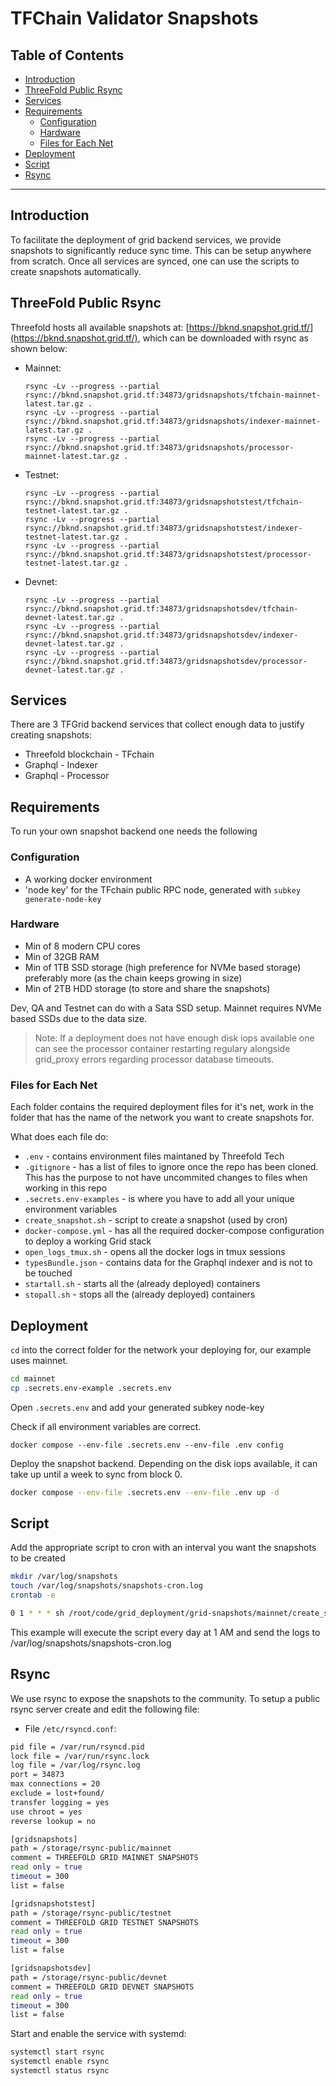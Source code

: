 <h1>TFChain Validator Snapshots</h1>

<h2>Table of Contents</h2>

- [Introduction](#introduction)
- [ThreeFold Public Rsync](#threefold-public-rsync)
- [Services](#services)
- [Requirements](#requirements)
  - [Configuration](#configuration)
  - [Hardware](#hardware)
  - [Files for Each Net](#files-for-each-net)
- [Deployment](#deployment)
- [Script](#script)
- [Rsync](#rsync)

---

## Introduction

To facilitate the deployment of grid backend services, we provide snapshots to significantly reduce sync time. This can be setup anywhere from scratch. Once all services are synced, one can use the scripts to create snapshots automatically.

## ThreeFold Public Rsync

Threefold hosts all available snapshots at: [https://bknd.snapshot.grid.tf/](https://bknd.snapshot.grid.tf/), which can be downloaded with rsync as shown below:

- Mainnet:
    ```
    rsync -Lv --progress --partial rsync://bknd.snapshot.grid.tf:34873/gridsnapshots/tfchain-mainnet-latest.tar.gz .  
    rsync -Lv --progress --partial rsync://bknd.snapshot.grid.tf:34873/gridsnapshots/indexer-mainnet-latest.tar.gz .  
    rsync -Lv --progress --partial rsync://bknd.snapshot.grid.tf:34873/gridsnapshots/processor-mainnet-latest.tar.gz .  
    ```

- Testnet:
    ```
    rsync -Lv --progress --partial rsync://bknd.snapshot.grid.tf:34873/gridsnapshotstest/tfchain-testnet-latest.tar.gz .  
    rsync -Lv --progress --partial rsync://bknd.snapshot.grid.tf:34873/gridsnapshotstest/indexer-testnet-latest.tar.gz .  
    rsync -Lv --progress --partial rsync://bknd.snapshot.grid.tf:34873/gridsnapshotstest/processor-testnet-latest.tar.gz .  
    ```
- Devnet:
    ```
    rsync -Lv --progress --partial rsync://bknd.snapshot.grid.tf:34873/gridsnapshotsdev/tfchain-devnet-latest.tar.gz .  
    rsync -Lv --progress --partial rsync://bknd.snapshot.grid.tf:34873/gridsnapshotsdev/indexer-devnet-latest.tar.gz .  
    rsync -Lv --progress --partial rsync://bknd.snapshot.grid.tf:34873/gridsnapshotsdev/processor-devnet-latest.tar.gz .   
    ```
## Services

There are 3 TFGrid backend services that collect enough data to justify creating snapshots:

- Threefold blockchain - TFchain
- Graphql - Indexer
- Graphql - Processor


## Requirements

To run your own snapshot backend one needs the following

### Configuration

- A working docker environment
- 'node key' for the TFchain public RPC node, generated with `subkey generate-node-key`

### Hardware

- Min of 8 modern CPU cores
- Min of 32GB RAM
- Min of 1TB SSD storage (high preference for NVMe based storage) preferably more (as the chain keeps growing in size)
- Min of 2TB HDD storage (to store and share the snapshots)

Dev, QA and Testnet can do with a Sata SSD setup. Mainnet requires NVMe based SSDs due to the data size.

> Note: If a deployment does not have enough disk iops available one can see the processor container restarting regulary alongside grid_proxy errors regarding processor database timeouts.


### Files for Each Net

Each folder contains the required deployment files for it's net, work in the folder that has the name of the network you want to create snapshots for.

What does each file do:
- `.env` - contains environment files maintaned by Threefold Tech
- `.gitignore` - has a list of files to ignore once the repo has been cloned. This has the purpose to not have uncommited changes to files when working in this repo
- `.secrets.env-examples` - is where you have to add all your unique environment variables
- `create_snapshot.sh` - script to create a snapshot (used by cron)
- `docker-compose.yml` - has all the required docker-compose configuration to deploy a working Grid stack
- `open_logs_tmux.sh` - opens all the docker logs in tmux sessions
- `typesBundle.json` - contains data for the Graphql indexer and is not to be touched
- `startall.sh` - starts all the (already deployed) containers
- `stopall.sh` - stops all the (already deployed) containers


## Deployment

`cd` into the correct folder for the network your deploying for, our example uses mainnet.

```sh
cd mainnet
cp .secrets.env-example .secrets.env
```

Open `.secrets.env` and add your generated subkey node-key

Check if all environment variables are correct.
```
docker compose --env-file .secrets.env --env-file .env config
```

Deploy the snapshot backend. Depending on the disk iops available, it can take up until a week to sync from block 0.

```sh
docker compose --env-file .secrets.env --env-file .env up -d
```

## Script

Add the appropriate script to cron with an interval you want the snapshots to be created

```sh
mkdir /var/log/snapshots
touch /var/log/snapshots/snapshots-cron.log
crontab -e
```

```sh
0 1 * * * sh /root/code/grid_deployment/grid-snapshots/mainnet/create_snapshot.sh > /var/log/snapshots/snapshots-cron.log 2>&1
```

This example will execute the script every day at 1 AM and send the logs to /var/log/snapshots/snapshots-cron.log


## Rsync

We use rsync to expose the snapshots to the community. To setup a public rsync server create and edit the following file:

- File `/etc/rsyncd.conf`:

```sh
pid file = /var/run/rsyncd.pid
lock file = /var/run/rsync.lock
log file = /var/log/rsync.log
port = 34873
max connections = 20
exclude = lost+found/
transfer logging = yes
use chroot = yes
reverse lookup = no

[gridsnapshots]
path = /storage/rsync-public/mainnet
comment = THREEFOLD GRID MAINNET SNAPSHOTS
read only = true
timeout = 300
list = false

[gridsnapshotstest]
path = /storage/rsync-public/testnet
comment = THREEFOLD GRID TESTNET SNAPSHOTS
read only = true
timeout = 300
list = false

[gridsnapshotsdev]
path = /storage/rsync-public/devnet
comment = THREEFOLD GRID DEVNET SNAPSHOTS
read only = true
timeout = 300
list = false
```

Start and enable the service with systemd:

```sh
systemctl start rsync
systemctl enable rsync
systemctl status rsync
```
